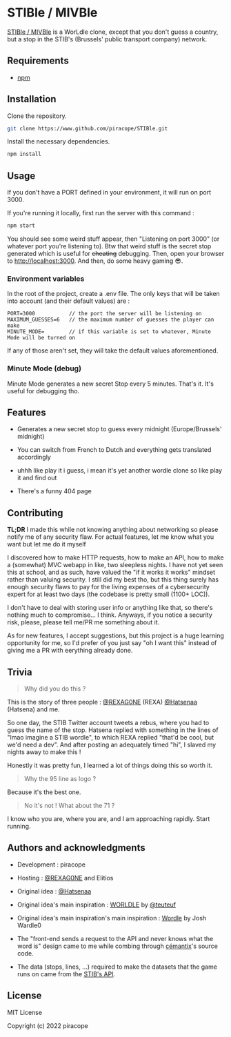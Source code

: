 # STIBle / MIVBle

[STIBle / MIVBle](https://stible.elitios.net) is a WorLdle clone, except that
you don't guess a country, but a stop in the STIB's
(Brussels' public transport company) network.

## Requirements

+ [npm](https://nodejs.org)

## Installation

Clone the repository.

```bash
git clone https://www.github.com/piracope/STIBle.git
```

Install the necessary dependencies.

```bash
npm install
```

## Usage

If you don't have a PORT defined in your environment, it will run on port 3000.

If you're running it locally, first run the server with this command : 

```bash
npm start
```
You should see some weird stuff appear, then "Listening on port 3000" (or whatever
port you're listening to). Btw that weird stuff is the secret stop generated which
is useful for ~~cheating~~ debugging.
Then, open your browser to [http://localhost:3000](http://localhost:3000). And then, do some heavy gaming 😎.

### Environment variables

In the root of the project, create a .env file.
The only keys that will be taken into account (and their default values) are :

```
PORT=3000           // the port the server will be listening on
MAXIMUM_GUESSES=6   // the maximum number of guesses the player can make
MINUTE_MODE=        // if this variable is set to whatever, Minute Mode will be turned on
```

If any of those aren't set, they will take the default values aforementioned.

### Minute Mode (debug)

Minute Mode generates a new secret Stop every 5 minutes. That's it. It's useful
for debugging tho.

## Features

+ Generates a new secret stop to guess every midnight (Europe/Brussels' midnight)

+ You can switch from French to Dutch and everything gets translated accordingly

+ uhhh like play it i guess, i mean it's yet another wordle clone so like play it
and find out

+ There's a funny 404 page

## Contributing

**TL;DR** I made this while not knowing anything about networking so please
notify me of any security flaw. For actual features, let me know what you want
but let me do it myself

I discovered how to make HTTP requests, how to make an API, how to make a
(somewhat) MVC webapp in like, two sleepless nights. I have not yet seen this at 
school, and as such, have valued the "if it works it works" mindset rather
than valuing security. I still did my best tho, but this thing surely has
enough security flaws to pay for the living expenses of a cybersecurity expert
for at least two days (the codebase is pretty small (1100+ LOC)).

I don't have to deal with storing user info or anything like that, so there's
nothing much to compromise... I think. Anyways, if you notice a security risk,
please, please tell me/PR me something about it.

As for new features, I accept suggestions, but this project is a huge learning
opportunity for me, so I'd prefer of you just say "oh I want this" instead of
giving me a PR with eerything already done.


## Trivia

> Why did you do this ?

This is the story of three people :
[@REXAG0NE](https://www.twitter.com/rexag0ne) (REXA)
[@Hatsenaa](https://www.twitter.com/hatsenaa) (Hatsena)
and me.

So one day, the STIB Twitter account tweets a rebus, where you had to guess the
name of the stop. Hatsena replied with something in the lines of "lmao imagine
a STIB wordle", to which REXA replied "that'd be cool, but we'd need a dev". And
after posting an adequately timed "hi", I slaved my nights away to make this !

Honestly it was pretty fun, I learned a lot of things doing this so worth it.

> Why the 95 line as logo ?

Because it's the best one.

> No it's not ! What about the 71 ?

I know who you are, where you are, and I am approaching rapidly. Start running.

## Authors and acknowledgments

+ Development : piracope

+ Hosting : [@REXAG0NE](https://www.twitter.com/rexag0ne) and Elitios

+ Original idea : [@Hatsenaa](https://www.twitter.com/hatsenaa)

+ Original idea's main inspiration : [WORLDLE](https://worldle.teuteuf.fr) by
[@teuteuf](https://www.twitter.com/teuteuf)

+ Original idea's main inspiration's main inspiration :
[Wordle](https://www.nytimes.com/games/wordle/index.html) by Josh Wardle0

+ The "front-end sends a request to the API and never knows what the word is"
design came to me while combing through 
[cémantix](https://cemantix.herokuapp.com/)'s source code.

+ The data (stops, lines, ...) required to make the datasets that the game
runs on came from the [STIB's API](https://opendata.stib-mivb.be/store/data).

## License

MIT License

Copyright (c) 2022 piracope